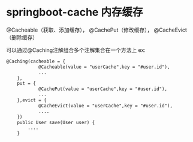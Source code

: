# springboot-cache 内存缓存

@Cacheable（获取、添加缓存），
@CachePut（修改缓存），
@CacheEvict（删除缓存）

可以通过@Caching注解组合多个注解集合在一个方法上
ex:
```markdown
@Caching(cacheable = {
            @Cacheable(value = "userCache",key = "#user.id"),
            ...
    },
    put = {
            @CachePut(value = "userCache",key = "#user.id"),
            ...
    },evict = {
            @CacheEvict(value = "userCache",key = "#user.id"),
            ....
    })
    public User save(User user) {
        ....
    }
```